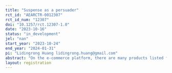 ```yaml
---
title: "Suspense as a persuader"
rct_id: "AEARCTR-0012307"
rct_id_num: "12307"
doi: "10.1257/rct.12307-1.0"
date: "2023-10-16"
status: "in_development"
jel: "nan"
start_year: "2023-10-24"
end_year: "2024-01-31"
pi: "Lidingrong Huang lidingrong.huang@gmail.com"
abstract: "On the e-commerce platform, there are many products listed for sale online. We can search for the products we want to buy and we click on the product thumbnails and be taken to a detailed online product page where the purchase decisions can be made. For a given product, we can create 3 parallel online product pages. People are randomised into one of them upon clicking on the product and randomisation is at individual-customer level using their unique customer IDs. In this field experiment we use the elements of suspense and surprise to persuade online customers to make favourable purchase decisions. We randomise customers into one control and two treatment groups. We explore how suspense influences customer behaviour."
layout: registration
---
```


